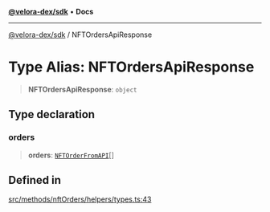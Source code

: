 [**@velora-dex/sdk**](../README.md) • **Docs**

***

[@velora-dex/sdk](../globals.md) / NFTOrdersApiResponse

# Type Alias: NFTOrdersApiResponse

> **NFTOrdersApiResponse**: `object`

## Type declaration

### orders

> **orders**: [`NFTOrderFromAPI`](NFTOrderFromAPI.md)[]

## Defined in

[src/methods/nftOrders/helpers/types.ts:43](https://github.com/VeloraDEX/sdk/blob/master/src/methods/nftOrders/helpers/types.ts#L43)

